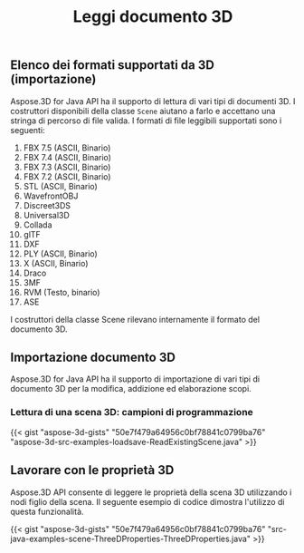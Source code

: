 ﻿---
title: Leggi documento 3D
type: docs
weight: 30
url: /it/java/read-3d-document/
description: Aspose.3D for Java API ha il supporto di lettura di vari tipi di documenti 3D.
---
## **Elenco dei formati supportati da 3D (importazione)**
Aspose.3D for Java API ha il supporto di lettura di vari tipi di documenti 3D. I costruttori disponibili della classe `Scene` aiutano a farlo e accettano una stringa di percorso di file valida. I formati di file leggibili supportati sono i seguenti:

1. FBX 7.5 (ASCII, Binario)
1. FBX 7.4 (ASCII, Binario)
1. FBX 7.3 (ASCII, Binario)
1. FBX 7.2 (ASCII, Binario)
1. STL (ASCII, Binario)
1. WavefrontOBJ
1. Discreet3DS
1. Universal3D
1. Collada
1. glTF
1. DXF
1. PLY (ASCII, Binario)
1. X (ASCII, Binario)
1. Draco
1. 3MF
1. RVM (Testo, binario)
1. ASE

I costruttori della classe Scene rilevano internamente il formato del documento 3D.
## **Importazione documento 3D**
Aspose.3D for Java API ha il supporto di importazione di vari tipi di documento 3D per la modifica, addizione ed elaborazione scopi.
### **Lettura di una scena 3D: campioni di programmazione**
{{< gist "aspose-3d-gists" "50e7f479a64956c0bf78841c0799ba76" "aspose-3d-src-examples-loadsave-ReadExistingScene.java" >}}
## **Lavorare con le proprietà 3D**
Aspose.3D API consente di leggere le proprietà della scena 3D utilizzando i nodi figlio della scena. Il seguente esempio di codice dimostra l'utilizzo di questa funzionalità.

{{< gist "aspose-3d-gists" "50e7f479a64956c0bf78841c0799ba76" "src-java-examples-scene-ThreeDProperties-ThreeDProperties.java" >}}


